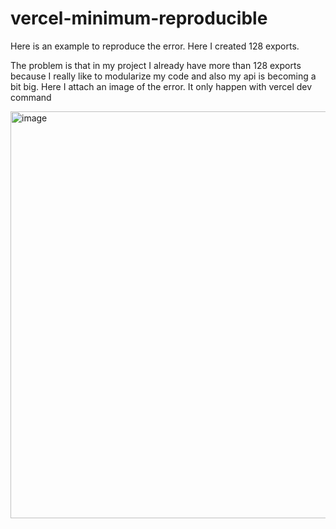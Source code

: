 # vercel-minimum-reproducible
Here is an example to reproduce the error. Here I created 128 exports.

The problem is that in my project I already have more than 128 exports because I really like to modularize my code and also my api is becoming a bit big.
Here I attach an image of the error. It only happen with vercel dev command

<img width="651" alt="image" src="https://user-images.githubusercontent.com/62368761/227373741-486bcd1f-e2a4-45ec-919a-31948c897e15.png">
